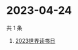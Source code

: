 # 2023-04-24

共 1 条

<!-- BEGIN -->
<!-- 最后更新时间 Mon Apr 24 2023 05:09:58 GMT+0800 (China Standard Time) -->

1. [2023世界读书日](https://www.zhihu.com/search?q=2023世界读书日)

<!-- END -->
